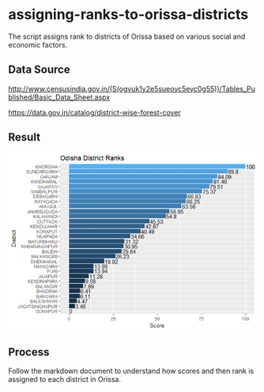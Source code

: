 # assigning-ranks-to-orissa-districts
The script assigns rank to districts of Orissa based on various social and economic factors.

## Data Source
http://www.censusindia.gov.in/(S(ogvuk1y2e5sueoyc5eyc0g55))/Tables_Published/Basic_Data_Sheet.aspx

https://data.gov.in/catalog/district-wise-forest-cover

## Result

![](district_rank_files/figure-markdown_github/unnamed-chunk-21-1.png)

## Process
Follow the markdown document to understand how scores and then rank is assigned to each district in Orissa.